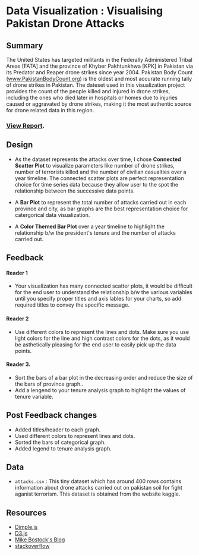 # Data Visualization : Visualising Pakistan Drone Attacks

## Summary 
The United States has targeted militants in the Federally Administered Tribal Areas [FATA] and the province of Khyber Pakhtunkhwa [KPK] in Pakistan via its Predator and Reaper drone strikes since year 2004. Pakistan Body Count (www.PakistanBodyCount.org) is the oldest and most accurate running tally of drone strikes in Pakistan. The dateset used in this visualization project provides the count of the people killed and injured in drone strikes, including the ones who died later in hospitals or homes due to injuries caused or aggravated by drone strikes, making it the most authentic source for drone related data in this region.

### [View Report](https://github.com/chaitanya6761/Visualizing-Pakistan-Drone-Attacks-With-D3.js/blob/master/index-final.pdf).

## Design

- As the dataset represents the attacks over time, I chose **Connected Scatter Plot** to visualize parameters like number of drone strikes, number of terrorists killed and the number of civilian casualties over a year timeline. The connected scatter plots are perfect representation choice for time series data because they allow user to the spot the relationship between the successive data points.

- A **Bar Plot** to represent the total number of attacks carried out in each province and city, as bar graphs are the best representation choice for catergorical data visualization.

- A **Color Themed Bar Plot** over a year timeline to highlight the relationship b/w the president's tenure and the number of attacks carried out.

## Feedback

#### Reader 1

- Your visualization has many connected scatter plots, it would be difficult for the end user to understand the relationship b/w the various variables until you specify proper titles and axis lables for your charts, so add required titles to convey the specific message.

#### Reader 2

- Use different colors to represent the lines and dots. Make sure you use light colors for the line and high contrast colors for the dots,   as it would be asthetically pleasing for the end user to easily pick up the data points.

#### Reader 3.

- Sort the bars of a bar plot in the decreasing order and reduce the size of the bars of province graph.. 
- Add a lengend to your tenure analysis graph to highlight the values of tenure variable.


## Post Feedback changes

- Added titles/header to each graph.
- Used different colors to represent lines and dots.
- Sorted the bars of categorical graph.
- Added legend to tenure analysis graph.

## Data

- `attacks.csv` : This tiny dataset which has around 400 rows contains information about drone attacks carried out on pakistan soil for fight aganist terrorism. This dataset is obtained from the website kaggle.


## Resources 

- [Dimple.js](http://dimplejs.org/)
- [D3.js](https://github.com/d3/d3)
- [Mike Bostock's Blog](https://bost.ocks.org)
- [stackoverflow](https://stackoverflow.com/)





